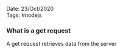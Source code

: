 Date: 23/Oct/2020  
Tags: #nodejs

### What is a get request

A get request retrieves data from the server

